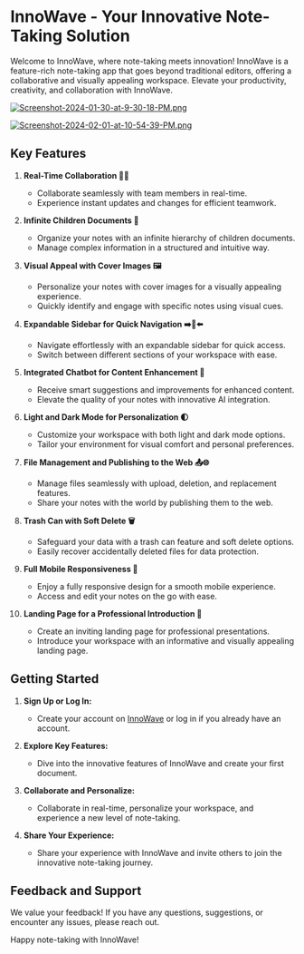 # InnoWave - Your Innovative Note-Taking Solution

Welcome to InnoWave, where note-taking meets innovation! InnoWave is a feature-rich note-taking app that goes beyond traditional editors, offering a collaborative and visually appealing workspace. Elevate your productivity, creativity, and collaboration with InnoWave.

[![Screenshot-2024-01-30-at-9-30-18-PM.png](https://i.postimg.cc/QxVrv4kM/Screenshot-2024-01-30-at-9-30-18-PM.png)](https://postimg.cc/VdyTCFhy)

[![Screenshot-2024-02-01-at-10-54-39-PM.png](https://i.postimg.cc/2S012tXV/Screenshot-2024-02-01-at-10-54-39-PM.png)](https://postimg.cc/xXbjd6Q2)

## Key Features

1. **Real-Time Collaboration 🔄🔗**
   - Collaborate seamlessly with team members in real-time.
   - Experience instant updates and changes for efficient teamwork.

2. **Infinite Children Documents 🌲**
   - Organize your notes with an infinite hierarchy of children documents.
   - Manage complex information in a structured and intuitive way.

3. **Visual Appeal with Cover Images 🖼️**
   - Personalize your notes with cover images for a visually appealing experience.
   - Quickly identify and engage with specific notes using visual cues.

4. **Expandable Sidebar for Quick Navigation ➡️🔀⬅️**
   - Navigate effortlessly with an expandable sidebar for quick access.
   - Switch between different sections of your workspace with ease.

5. **Integrated Chatbot for Content Enhancement 🤖**
   - Receive smart suggestions and improvements for enhanced content.
   - Elevate the quality of your notes with innovative AI integration.

6. **Light and Dark Mode for Personalization 🌓**
   - Customize your workspace with both light and dark mode options.
   - Tailor your environment for visual comfort and personal preferences.

7. **File Management and Publishing to the Web 📤🌐**
   - Manage files seamlessly with upload, deletion, and replacement features.
   - Share your notes with the world by publishing them to the web.

8. **Trash Can with Soft Delete 🗑️**
   - Safeguard your data with a trash can feature and soft delete options.
   - Easily recover accidentally deleted files for data protection.

9. **Full Mobile Responsiveness 📱**
   - Enjoy a fully responsive design for a smooth mobile experience.
   - Access and edit your notes on the go with ease.

10. **Landing Page for a Professional Introduction 🛬**
    - Create an inviting landing page for professional presentations.
    - Introduce your workspace with an informative and visually appealing landing page.

## Getting Started

1. **Sign Up or Log In:**
   - Create your account on [InnoWave](https://innowave-app.vercel.app) or log in if you already have an account.

2. **Explore Key Features:**
   - Dive into the innovative features of InnoWave and create your first document.

3. **Collaborate and Personalize:**
   - Collaborate in real-time, personalize your workspace, and experience a new level of note-taking.

4. **Share Your Experience:**
   - Share your experience with InnoWave and invite others to join the innovative note-taking journey.

## Feedback and Support

We value your feedback! If you have any questions, suggestions, or encounter any issues, please reach out.

Happy note-taking with InnoWave!

